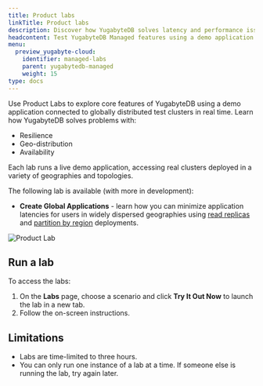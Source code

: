 ```yaml
---
title: Product labs
linkTitle: Product labs
description: Discover how YugabyteDB solves latency and performance issues.
headcontent: Test YugabyteDB Managed features using a demo application in real time
menu:
  preview_yugabyte-cloud:
    identifier: managed-labs
    parent: yugabytedb-managed
    weight: 15
type: docs
---
```


Use Product Labs to explore core features of YugabyteDB using a demo application connected to globally distributed test clusters in real time. Learn how YugabyteDB solves problems with:

- Resilience
- Geo-distribution
- Availability

Each lab runs a live demo application, accessing real clusters deployed in a variety of geographies and topologies.

The following lab is available (with more in development):

- **Create Global Applications** - learn how you can minimize application latencies for users in widely dispersed geographies using [read replicas](../cloud-basics/create-clusters-topology/#read-replicas) and [partition by region](../cloud-basics/create-clusters-topology/#partition-by-region) deployments.

![Product Lab](/images/yb-cloud/managed-lab.png)

## Run a lab

To access the labs:

1. On the **Labs** page, choose a scenario and click **Try It Out Now** to launch the lab in a new tab.
1. Follow the on-screen instructions.

## Limitations

- Labs are time-limited to three hours.
- You can only run one instance of a lab at a time. If someone else is running the lab, try again later.
